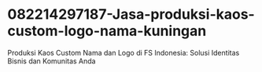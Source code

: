 # 082214297187-Jasa-produksi-kaos-custom-logo-nama-kuningan
Produksi Kaos Custom Nama dan Logo di FS Indonesia: Solusi Identitas Bisnis dan Komunitas Anda
